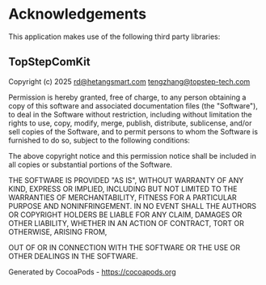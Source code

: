 # Acknowledgements
This application makes use of the following third party libraries:

## TopStepComKit

Copyright (c) 2025 rd@hetangsmart.com <tengzhang@topstep-tech.com>

Permission is hereby granted, free of charge, to any person obtaining a copy
of this software and associated documentation files (the "Software"), to deal
in the Software without restriction, including without limitation the rights
to use, copy, modify, merge, publish, distribute, sublicense, and/or sell
copies of the Software, and to permit persons to whom the Software is
furnished to do so, subject to the following conditions:


The above copyright notice and this permission notice shall be included in
all copies or substantial portions of the Software.

THE SOFTWARE IS PROVIDED "AS IS", WITHOUT WARRANTY OF ANY KIND, EXPRESS OR
IMPLIED, INCLUDING BUT NOT LIMITED TO THE WARRANTIES OF MERCHANTABILITY,
FITNESS FOR A PARTICULAR PURPOSE AND NONINFRINGEMENT. IN NO EVENT SHALL THE
AUTHORS OR COPYRIGHT HOLDERS BE LIABLE FOR ANY CLAIM, DAMAGES OR OTHER
LIABILITY, WHETHER IN AN ACTION OF CONTRACT, TORT OR OTHERWISE, ARISING FROM,


OUT OF OR IN CONNECTION WITH THE SOFTWARE OR THE USE OR OTHER DEALINGS IN
THE SOFTWARE.

Generated by CocoaPods - https://cocoapods.org
